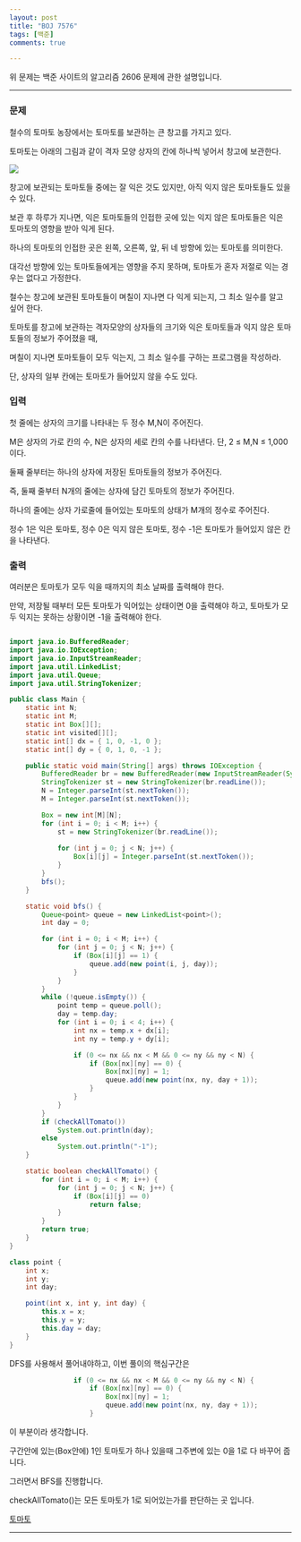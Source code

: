 ```yaml
---
layout: post
title: "BOJ 7576"
tags: [백준]
comments: true

---
```


위 문제는 백준 사이트의 알고리즘 2606 문제에 관한 설명입니다.<br>

---

### 문제

철수의 토마토 농장에서는 토마토를 보관하는 큰 창고를 가지고 있다.

토마토는 아래의 그림과 같이 격자 모양 상자의 칸에 하나씩 넣어서 창고에 보관한다. 

<img src= "https://onlinejudgeimages.s3-ap-northeast-1.amazonaws.com/upload/images/tmt.png">

창고에 보관되는 토마토들 중에는 잘 익은 것도 있지만, 아직 익지 않은 토마토들도 있을 수 있다.

보관 후 하루가 지나면, 익은 토마토들의 인접한 곳에 있는 익지 않은 토마토들은 익은 토마토의 영향을 받아 익게 된다.

하나의 토마토의 인접한 곳은 왼쪽, 오른쪽, 앞, 뒤 네 방향에 있는 토마토를 의미한다.

대각선 방향에 있는 토마토들에게는 영향을 주지 못하며, 토마토가 혼자 저절로 익는 경우는 없다고 가정한다.

철수는 창고에 보관된 토마토들이 며칠이 지나면 다 익게 되는지, 그 최소 일수를 알고 싶어 한다.

토마토를 창고에 보관하는 격자모양의 상자들의 크기와 익은 토마토들과 익지 않은 토마토들의 정보가 주어졌을 때,

며칠이 지나면 토마토들이 모두 익는지, 그 최소 일수를 구하는 프로그램을 작성하라.

단, 상자의 일부 칸에는 토마토가 들어있지 않을 수도 있다.


### 입력

첫 줄에는 상자의 크기를 나타내는 두 정수 M,N이 주어진다.

M은 상자의 가로 칸의 수, N은 상자의 세로 칸의 수를 나타낸다. 단, 2 ≤ M,N ≤ 1,000 이다.

둘째 줄부터는 하나의 상자에 저장된 토마토들의 정보가 주어진다.

즉, 둘째 줄부터 N개의 줄에는 상자에 담긴 토마토의 정보가 주어진다.

하나의 줄에는 상자 가로줄에 들어있는 토마토의 상태가 M개의 정수로 주어진다.

정수 1은 익은 토마토, 정수 0은 익지 않은 토마토, 정수 -1은 토마토가 들어있지 않은 칸을 나타낸다. 

### 출력

여러분은 토마토가 모두 익을 때까지의 최소 날짜를 출력해야 한다.

만약, 저장될 때부터 모든 토마토가 익어있는 상태이면 0을 출력해야 하고, 토마토가 모두 익지는 못하는 상황이면 -1을 출력해야 한다.

```java

import java.io.BufferedReader;
import java.io.IOException;
import java.io.InputStreamReader;
import java.util.LinkedList;
import java.util.Queue;
import java.util.StringTokenizer;

public class Main {
	static int N;
	static int M;
	static int Box[][];
	static int visited[][];
	static int[] dx = { 1, 0, -1, 0 };
	static int[] dy = { 0, 1, 0, -1 };

	public static void main(String[] args) throws IOException {
		BufferedReader br = new BufferedReader(new InputStreamReader(System.in));
		StringTokenizer st = new StringTokenizer(br.readLine());
		N = Integer.parseInt(st.nextToken());
		M = Integer.parseInt(st.nextToken());

		Box = new int[M][N];
		for (int i = 0; i < M; i++) {
			st = new StringTokenizer(br.readLine());
			
			for (int j = 0; j < N; j++) {
				Box[i][j] = Integer.parseInt(st.nextToken());
			}
		}
		bfs();
	}

	static void bfs() {
		Queue<point> queue = new LinkedList<point>();
		int day = 0;

		for (int i = 0; i < M; i++) {
			for (int j = 0; j < N; j++) {
				if (Box[i][j] == 1) {
					queue.add(new point(i, j, day));
				}
			}
		}
		while (!queue.isEmpty()) {
			point temp = queue.poll();
			day = temp.day;
			for (int i = 0; i < 4; i++) {
				int nx = temp.x + dx[i];
				int ny = temp.y + dy[i];

				if (0 <= nx && nx < M && 0 <= ny && ny < N) {
					if (Box[nx][ny] == 0) {
						Box[nx][ny] = 1;
						queue.add(new point(nx, ny, day + 1));
					}
				}
			}
		}
		if (checkAllTomato())
			System.out.println(day);
		else
			System.out.println("-1");
	}

	static boolean checkAllTomato() {
		for (int i = 0; i < M; i++) {
			for (int j = 0; j < N; j++) {
				if (Box[i][j] == 0)
					return false;
			}
		}
		return true;
	}
}

class point {
	int x;
	int y;
	int day;

	point(int x, int y, int day) {
		this.x = x;
		this.y = y;
		this.day = day;
	}
}

```

DFS를 사용해서 풀어내야하고, 이번 풀이의 핵심구간은

```java
				if (0 <= nx && nx < M && 0 <= ny && ny < N) {
					if (Box[nx][ny] == 0) {
						Box[nx][ny] = 1;
						queue.add(new point(nx, ny, day + 1));
					}
```
이 부분이라 생각합니다. 

구간안에 있는(Box안에) 1인 토마토가 하나 있을때 그주변에 있는 0을 1로 다 바꾸어 줍니다.

그러면서 BFS를 진행합니다.

checkAllTomato()는 모든 토마토가 1로 되어있는가를 판단하는 곳 입니다. 

<a href="https://www.acmicpc.net/problem/7576">토마토</a>

---

